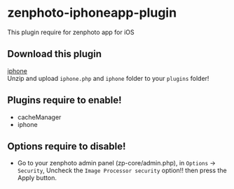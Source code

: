 # zenphoto-iphoneapp-plugin
This plugin require for zenphoto app for iOS

## Download this plugin
[iphone](https://github.com/djmonta/zenphoto-iphoneapp-plugin/archive/master.zip)  
Unzip and upload `iphone.php` and `iphone` folder to your `plugins` folder!

## Plugins require to enable!
- cacheManager
- iphone

## Options require to disable!
- Go to your zenphoto admin panel (zp-core/admin.php), in `Options` -> `Security`, Uncheck the `Image Processor security` option!! then press the Apply button.